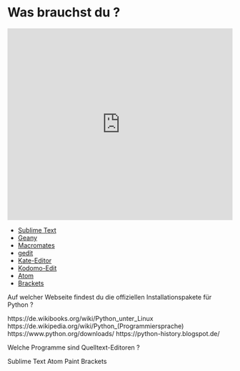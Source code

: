 # Was brauchst du ?

<iframe src="https://player.vimeo.com/video/134985749?title=0&byline=0&portrait=0" width="100%" height="430" frameborder="0" webkitallowfullscreen mozallowfullscreen allowfullscreen></iframe>
<p></p>
<!--sec data-title="Links" data-id="links" data-show=true ces-->

* [Sublime Text](http://www.sublimetext.com/)
* [Geany](http://www.geany.org/)
* [Macromates](http://macromates.com/)
* [gedit](https://projects.gnome.org/gedit/)
* [Kate-Editor](http://kate-editor.org/)
* [Kodomo-Edit](http://www.activestate.com/komodo-edit)
* [Atom](https://atom.io/)
* [Brackets](http://brackets.io/)

<!--endsec-->

<!--sec data-title="Quiz" data-id="quiz" data-show=true data-collapse=true ces-->

<quiz name="">
    <question>
        <p>Auf welcher Webseite findest du die offiziellen Installationspakete für Python ?</p>
        <answer>https://de.wikibooks.org/wiki/Python_unter_Linux</answer>
        <answer>https://de.wikipedia.org/wiki/Python_(Programmiersprache)</answer>
        <answer correct>https://www.python.org/downloads/</answer>
        <answer>https://python-history.blogspot.de/</answer>
    </question>
    <question multiple>
        <p>Welche Programme sind Quelltext-Editoren ?</p>
        <answer correct>Sublime Text</answer>
        <answer correct>Atom</answer>
        <answer>Paint</answer>
        <answer correct>Brackets</answer>
    </question>
</quiz>


<!--endsec-->
